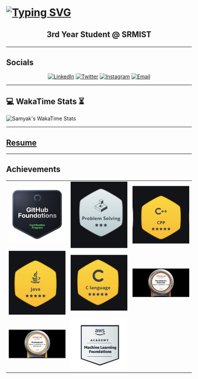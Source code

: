 <!---
Samyak008/Samyak008 is a ✨ special ✨ repository because its `README.md` (this file) appears on your GitHub profile.
You can click the Preview link to take a look at your changes.
--->
# [![Typing SVG](https://readme-typing-svg.demolab.com?font=Fira+Code&size=35&pause=999&color=8A04ED&width=1100&lines=%F0%9F%91%8B+Hiie%2C+I%E2%80%99m+Samyak_Varia;%F0%9F%91%80+I%E2%80%99m+interested+in+Python,+Machine_Learning+and+GenAI;%F0%9F%8C%B1+I%E2%80%99m+currently+learning+DSA;%F0%9F%92%9E%EF%B8%8F+I%E2%80%99m+looking+to+collaborate+on+Ambitious_Projects)](https://git.io/typing-svg)

<h2>
<p align="center">
  <b>3rd Year Student @ SRMIST</b>
</p>
</h2>

***
## Socials

<p align="center">
  <a href="https://www.linkedin.com/in/s08varia/"><img src="https://img.shields.io/badge/LinkedIn-0077B5?style=for-the-badge&logo=linkedin&logoColor=white" alt="LinkedIn"/></a>
  <a href="https://x.com/Hathimeresaathi"><img src="https://img.shields.io/badge/Twitter-1DA1F2?style=for-the-badge&logo=twitter&logoColor=white" alt="Twitter"/></a>
  <a href="https://www.instagram.com/samyak_varia_/"><img src="https://img.shields.io/badge/Instagram-E4405F?style=for-the-badge&logo=instagram&logoColor=white" alt="Instagram"/></a>
  <a href="mailto:sam08varia@gmail.com"><img src="https://img.shields.io/badge/Email-D14836?style=for-the-badge&logo=gmail&logoColor=white" alt="Email"/></a>
</p>

***

## 💻 WakaTime Stats ⏳

![Samyak's WakaTime Stats](https://github-readme-stats.vercel.app/api/wakatime?username=Sam008&layout=compact&theme=blue-green)


***

## [Resume](https://drive.google.com/file/d/1Zpu86pe62s0TluW4mm9w2ZvoQAd6uzZ2/view?usp=sharing)
***

## Achievements

<table>
  <tr>
    <td><a href="https://www.credly.com/badges/9bc89f4b-88f0-4f33-81e9-18c6e400bbe4/linked_in_profile">
      <img src="https://github.com/Samyak008/Samyak008/blob/main/github-foundations.png" width="200"></a></td>
    <td><img src="https://github.com/Samyak008/Samyak008/blob/main/Hackerrank_%20problem%20solving.jpg" width="200"></td>
    <td><img src="https://github.com/Samyak008/Samyak008/blob/main/Hackerrank_C%2B%2B.jpg" width="200"></td>
  </tr>
  <tr>
    <td><img src="https://github.com/Samyak008/Samyak008/blob/main/Hackerrank_Java.jpg" width="200"></td>
    <td><img src="https://github.com/Samyak008/Samyak008/blob/main/Hackerrank_c.jpg" width="200"></td>
    <td><a href="https://catalog-education.oracle.com/ords/certview/sharebadge?id=FFC2D728B1D51D06D1842258ED4E55EE6B6149D53E120BAFBC65CDFD09B5E265">
      <img src="https://github.com/Samyak008/Samyak008/blob/main/Oracle_Cloud%20Foundation%20Associate.jpg" width="200"></a></td>
  </tr>
  <tr>
    <td><a href="https://catalog-education.oracle.com/ords/certview/sharebadge?id=FFC2D728B1D51D06D1842258ED4E55EE909B1363C862E3AB64C54077ED6D3C9D">
      <img src="https://github.com/Samyak008/Samyak008/blob/main/Oracle_GenAI%20Profeesional%20Certified.jpg" width="200"></a></td>
    <td><a href="https://www.credly.com/badges/bd878ff8-868d-4fa1-8839-3dafc9b76dbf">
      <img src="https://github.com/Samyak008/Samyak008/blob/main/AWS_machine%20learning%20Foundations.jpg" width="200"></a></td>
  </tr>
</table>

